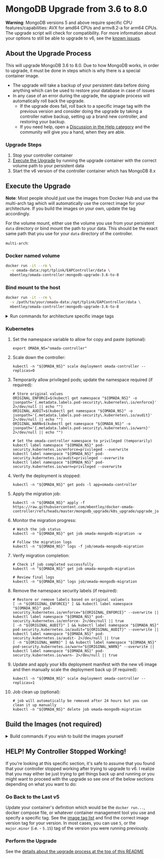 # MongoDB Upgrade from 3.6 to 8.0

**Warning**: MongoDB versions 5 and above require specific CPU features/capabilities: AVX for amd64 CPUs and armv8.2-a for arm64 CPUs. The upgrade script will check for compatibility. For more information about your options to still be able to upgrade to v6, see the [known issues](../KNOWN_ISSUES.md#your-system-does-not-support-avx-or-armv82-a).

## About the Upgrade Process

This will upgrade MongoDB 3.6 to 8.0. Due to how MongoDB works, in order to upgrade, it must be done in steps which is why there is a special container image.

* The upgrade will take a backup of your persistent data before doing anything which can be used to restore your database in case of issues
* In any case of an error during the upgrade, the upgrade process will automatically roll back the upgrade.
  * If the upgrade does fail, roll back to a specific image tag with the previous version and consider doing the upgrade by taking a controller native backup, setting up a brand new controller, and restoring your backup.
  * If you need help, open a [Discussion in the Help category](https://github.com/mbentley/docker-omada-controller/discussions/categories/help) and the community will give you a hand, when they are able.

### Upgrade Steps

1. Stop your controller container
1. [Execute the Upgrade](#execute-the-upgrade) by running the upgrade container with the correct volume path to your persistent data
1. Start the v6 version of the controller container which has MongoDB 8.x

## Execute the Upgrade

**Note**: Most people should just use the images from Docker Hub and use the multi-arch tag which will automatically use the correct image for your architecture. If you build the images on your own, update the tag accordingly.

For the volume mount, either use the volume you use from your persistent `data` directory or bind mount the path to your data. This should be the exact same path that you use for your `data` directory of the controller.

`multi-arch`:

### Docker named volume

```bash
docker run -it --rm \
  -v omada-data:/opt/tplink/EAPController/data \
  mbentley/omada-controller:mongodb-upgrade-3.6-to-8
```

### Bind mount to the host

```bash
docker run -it --rm \
  -v /path/to/your/omada-data:/opt/tplink/EAPController/data \
  mbentley/omada-controller:mongodb-upgrade-3.6-to-8
```

<details>
<summary>Run commands for architecture specific image tags</summary>

`amd64`:

```bash
docker run -it --rm \
  -v omada-data:/opt/tplink/EAPController/data \
  mbentley/omada-controller:mongodb-upgrade-3.6-to-8-amd64
```

`arm64`:

```bash
docker run -it --rm \
  -v omada-data:/opt/tplink/EAPController/data \
  mbentley/omada-controller:mongodb-upgrade-3.6-to-8-arm64
```
</details>

### Kubernetes

1. Set the namespace variable to allow for copy and paste (optional):

    ```
    export OMADA_NS="omada-controller"
    ```

1. Scale down the controller:

    ```
    kubectl -n "${OMADA_NS}" scale deployment omada-controller --replicas=0
    ```

1. Temporarily allow privileged pods; update the namespace required (if required):

    ```
    # Store original values
    ORIGINAL_ENFORCE=$(kubectl get namespace "${OMADA_NS}" -o jsonpath='{.metadata.labels.pod-security\.kubernetes\.io/enforce}' 2>/dev/null || echo "")
    ORIGINAL_AUDIT=$(kubectl get namespace "${OMADA_NS}" -o jsonpath='{.metadata.labels.pod-security\.kubernetes\.io/audit}' 2>/dev/null || echo "")
    ORIGINAL_WARN=$(kubectl get namespace "${OMADA_NS}" -o jsonpath='{.metadata.labels.pod-security\.kubernetes\.io/warn}' 2>/dev/null || echo "")

    # Set the omada-controller namespace to privileged (temporarily)
    kubectl label namespace "${OMADA_NS}" pod-security.kubernetes.io/enforce=privileged --overwrite
    kubectl label namespace "${OMADA_NS}" pod-security.kubernetes.io/audit=privileged --overwrite
    kubectl label namespace "${OMADA_NS}" pod-security.kubernetes.io/warn=privileged --overwrite
    ```

1. Verify the deployment is stopped:

    ```
    kubectl -n "${OMADA_NS}" get pods -l app=omada-controller
    ```

1. Apply the migration job:

    ```
    kubectl -n "${OMADA_NS}" apply -f https://raw.githubusercontent.com/mbentley/docker-omada-controller/refs/heads/master/mongodb_upgrade/k8s_upgrade/upgrade_job.yaml
    ```

1. Monitor the migration progress:

    ```
    # Watch the job status
    kubectl -n "${OMADA_NS}" get job omada-mongodb-migration -w

    # Follow the migration logs
    kubectl -n "${OMADA_NS}" logs -f job/omada-mongodb-migration
    ```

1. Verify migration completion:

    ```
    # Check if job completed successfully
    kubectl -n "${OMADA_NS}" get job omada-mongodb-migration

    # Review final logs
    kubectl -n "${OMADA_NS}" logs job/omada-mongodb-migration
    ```

1. Remove the namespace security labels (if required):

    ```
    # Restore or remove labels based on original values
    [ -n "${ORIGINAL_ENFORCE}" ] && kubectl label namespace "${OMADA_NS}" pod-security.kubernetes.io/enforce="${ORIGINAL_ENFORCE}" --overwrite || kubectl label namespace "${OMADA_NS}" pod-security.kubernetes.io/enforce- 2>/dev/null || true
    [ -n "${ORIGINAL_AUDIT}" ] && kubectl label namespace "${OMADA_NS}" pod-security.kubernetes.io/audit="${ORIGINAL_AUDIT}" --overwrite || kubectl label namespace "${OMADA_NS}" pod-security.kubernetes.io/audit- 2>/dev/null || true
    [ -n "${ORIGINAL_WARN}" ] && kubectl label namespace "${OMADA_NS}" pod-security.kubernetes.io/warn="${ORIGINAL_WARN}" --overwrite || kubectl label namespace "${OMADA_NS}" pod-security.kubernetes.io/warn- 2>/dev/null || true
    ```


1. Update and apply your k8s deployment manifest with the new v6 image and then manually scale the deployment back up (if required):

    ```
    kubectl -n "${OMADA_NS}" scale deployment omada-controller --replicas=1
    ```

1. Job clean up (optional):

    ```
    # job will automatically be removed after 24 hours but you can clean it up manually
    kubectl -n "${OMADA_NS}" delete job omada-mongodb-migration
    ```

## Build the Images (not required)

<details>
<summary>Build commands if you wish to build the images yourself</summary>

`amd64`:

```bash
docker build \
  --pull \
  --progress plain \
  -f Dockerfile.upgrade-amd64 \
  -t mbentley/omada-controller:mongodb-upgrade-3.6-to-8-amd64 \
  .
```

`arm64`:

```bash
docker build \
  --pull \
  --progress plain \
  -f Dockerfile.upgrade-arm64 \
  -t mbentley/omada-controller:mongodb-upgrade-3.6-to-8-arm64 \
  .
```
</details>

## HELP! My Controller Stopped Working!

If you're looking at this specific section, it's safe to assume that you found that your controller stopped working after trying to upgrade to v6. I realize that you may either be just trying to get things back up and running or you might want to proceed with the upgrade so see one of the below sections depending on what you want to do:

### Go Back to the Last v5

Update your container's definition which would be the `docker run...`, docker compose file, or whatever container management tool you use and specify a specific tag. See the [image tag list](../#image-tags) and find the correct image version tag for your version. In most cases, you can use `5`, or the `major.minor` (i.e. - `5.15`) tag of the version you were running previously.

### Perform the Upgrade

See the [details about the upgrade process at the top of this README](#about-the-upgrade-process)
